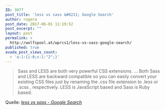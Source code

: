 ```yaml
---
ID: 3077
post_title: 'less vs sass &#8211; Google Search'
author: rogera
post_date: 2017-06-01 11:19:52
post_excerpt: ""
layout: post
permalink: >
  http://wolfspool.at/wprcs1/less-vs-sass-google-search/
published: true
avada_post_views_count:
  - 'a:1:{i:0;s:1:"2";}'
---
```

<blockquote>Sass and LESS are both very powerful CSS extensions. ... Both Sass and LESS are backward compatible so you can easily convert your existing CSS files just by renaming the .css file extension to .less or .scss , respectively. LESS is JavaScript based and Sass is Ruby based.</blockquote>
Quelle: <em><a href="https://www.google.at/search?q=less+vs+sass&amp;oq=less+vs+sass&amp;aqs=chrome..69i57j0l5.2829j0j7&amp;sourceid=chrome&amp;ie=UTF-8">less vs sass - Google Search</a></em>